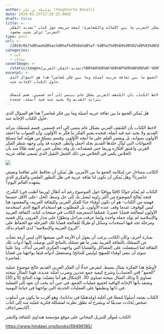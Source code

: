 ```yaml
---
author: يوغرطة بن علي (Youghourta Benali)
date: 2019-05-25T17:28:22.000Z
draft: false
title: >-
  الفكر العربي ما بين الأصالة والمُعاصرة: لمحة سريعة حول كتاب "تجديد الفكر
  العربي" لزكي نجيب محمود
type: post
url: >-
  /2019/05/%d8%aa%d8%ac%d8%af%d9%8a%d8%af-%d8%a7%d9%84%d9%81%d9%83%d8%b1-%d8%a7%d9%84%d8%b9%d8%b1%d8%a8%d9%8a/
categories:
  - كُتب
  - مقالات
coverImage: >-
  /static/images/تجديد-الفكر-العربي/%D8%AA%D8%AC%D8%AF%D9%8A%D8%AF-%D8%A7%D9%84%D9%81%D9%83%D8%B1-%D8%A7%D9%84%D8%B9%D8%B1%D8%A8%D9%8A-.png
excerpt: >-
  هل يُمكن الجمع ما بين ثقافة عربية أصيلة وما بين فكر مُعاصر؟ هذا هو السؤال الذي
  حاول الكتاب الإجابة عنه.


  لاحظ الكتاب بأن المُثقف العربي بشكل عام ينتمي إلى أحد قسمين. قسم مُتمسّك
  بتراثه القديم ولا يحيد عنه قيد أنملة، فتجده
---
```

هل يُمكن الجمع ما بين ثقافة عربية أصيلة وما بين فكر مُعاصر؟ هذا هو السؤال الذي حاول الكتاب الإجابة عنه.

لاحظ الكتاب بأن المُثقف العربي بشكل عام ينتمي إلى أحد قسمين. قسم مُتمسّك بتراثه القديم ولا يحيد عنه قيد أنملة، فتجده يعتبر الفكر ما فكّر به الأوّلون، وأن الصواب ما اعتقد الأولون بصوابه، بل ويقصر العِلم على ما أنتجه الأوّلون. وقسم ينسلخ من هويّته كما تنسلخ الحيوانات التي تُبدّل جلدها القديم بجلد أجمل وأنظر، فتجده قد ولّى وجهه شطر الفكر الغربي واعتنق أفكاره وربما حتى مُعتقداته، بل وقد يتخلّى حتى عن لغته ظانًا منه بأن الخلاص يكمن في الخلاص من ذلك الحِمل الثقيل الذي يُسمى ثقافة عربية.

![](/static/images/تجديد-الفكر-العربي/%D8%AA%D8%AC%D8%AF%D9%8A%D8%AF-%D8%A7%D9%84%D9%81%D9%83%D8%B1-%D8%A7%D9%84%D8%B9%D8%B1%D8%A8%D9%8A-.png)

الكاتب يتساءل عن إمكانية الجمع ما بين الأمرين، هل يُمكن أن نحافظ على ثقافتنا ونعيش حاضرنا؟ وهل يُمكن أن تكون لنا ثقافة عربية في ظل التطور العلمي والفكري الذي يشهده العالم اليوم؟

الكتاب لم يُقدّم جوابًا كافيًا ووافيًا حول الموضوع رغم أنه أطال (وربما أطنب في) الشّرح، فتجد يُعالج الموضوع من أكثر زاوية ليصل بك إلى حل وسط. الحل -على الأقل حسبما فهمته من الكتاب- هو أن نكون أوفياء جدًا للفكر العربي وللثقافة العربية، والمقصود هنا ليس الوقوف عندما وقف عنده الأولون، بل المطلوب هو استخدام النهج الذي استخدمه الأولون لمعالجة قضايا عصرنا. فمثلما استعرضه الكاتب في صفحات كتابه، الثقافة العربية والإسلامية لم تولد جملة واحدة وإنما عرفت مراحل وتطوّرًا على مدار القرون، وكل قضية ومرحلة تجد فيها استحداث وسائل أو طرقًا لمُعالجة قضايا تلك المرحلة مع الحفاظ على "الروح العربية والإسلامية" لدى القيام بذلك.

بعبارة أخرى، وكأن الكاتب يرغب أن يقول أن الأزمة التي نعيشها الآن ليس أزمة نشأت عن التمسّك بالثقافة العربية بقدر ما هو تمسّك بالنتائج التي توصلت إليها أدوات تلك الثقافة لما استعملت على المشاكل والقضايا التي واجهت الفكري العربي آنذاك، وما علينا سوى أن نبقى أوفياء للمنهج (وليس للنتائج) ونستعمل أدواته فيما يواجهنا من قضايا مُعاصرة.

لأوضّح هذا الفكرة بمثال بسيط. لنفرض جدلًا أن الفكر العربي القديم عالج موضوع عملية "الجمع" (في الحساب) وشرح كيفية جمع عددين وضرب أمثلة عديدة، فهذا المثال نتيجته تساوي 5 وذلك المثال نتيجته تساوي 30. الإشكال هو أننا نتشبّث بهذه النتائج (5 و 30) ونعتقد بأنها الإجابة الوافية لجميع عمليات الجمع، في حين أنه يجب أن نعود إلى العملية في ذاتها ونطبقها على العمليات الحديثة التي تواجهنا في حياتنا اليومية.

الكتاب يعتمد أسلوبًا مُمتعًا في أغلبه (ومُدهشًا في بداياته)، وهو أقرب ما يكون من أسلوب شخص يُحادث صديقًا له ويشرح له تطوّر نظرته لمشكلة فكرية مُعيّنة منه إلى كتاب أكاديمي/جاف.

الكتاب مُتوفّر للتنزيل المجاني على موقع مؤسسة هنداوي للثقافة والنشر:

<https://www.hindawi.org/books/69496185/>

